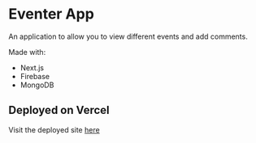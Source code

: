 
# Eventer App

An application to allow you to view different events and add comments.

Made with:
- Next.js
- Firebase 
- MongoDB

## Deployed on Vercel

Visit the deployed site [here](https://eventer.vercel.app/)